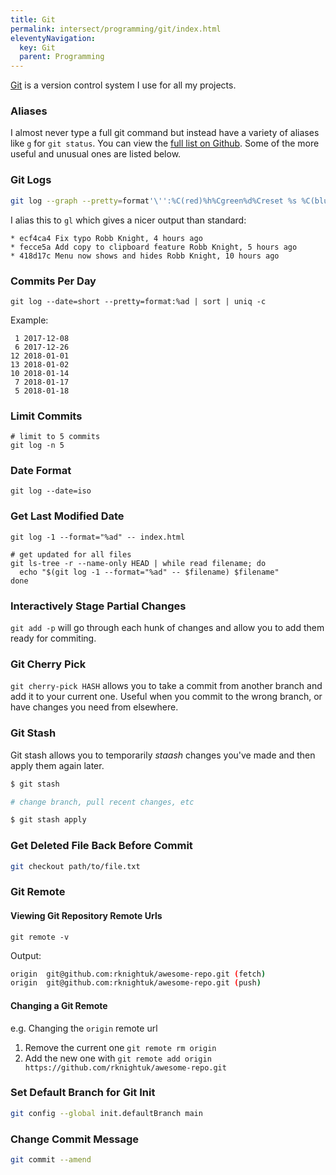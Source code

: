 ```yaml
---
title: Git
permalink: intersect/programming/git/index.html
eleventyNavigation:
  key: Git
  parent: Programming
---
```


[Git](https://git-scm.com) is a version control system I use for all my projects.

### Aliases

I almost never type a full git command but instead have a variety of aliases like `g` for `git status`. You can view the [full list on Github](https://github.com/rknightuk/dotfiles/blob/master/git/aliases.zsh). Some of the more useful and unusual ones are listed below.

### Git Logs

```bash
git log --graph --pretty=format'\'':%C(red)%h%Cgreen%d%Creset %s %C(blue) %an, %ar%Creset'\
```

I alias this to `gl` which gives a nicer output than standard:

```git
* ecf4ca4 Fix typo Robb Knight, 4 hours ago
* fecce5a Add copy to clipboard feature Robb Knight, 5 hours ago
* 418d17c Menu now shows and hides Robb Knight, 10 hours ago
```

### Commits Per Day

```git
git log --date=short --pretty=format:%ad | sort | uniq -c
```

Example:

```
 1 2017-12-08
 6 2017-12-26
12 2018-01-01
13 2018-01-02
10 2018-01-14
 7 2018-01-17
 5 2018-01-18
```

### Limit Commits

```git
# limit to 5 commits
git log -n 5
```

### Date Format

```git
git log --date=iso
```

### Get Last Modified Date

```git
git log -1 --format="%ad" -- index.html

# get updated for all files
git ls-tree -r --name-only HEAD | while read filename; do
  echo "$(git log -1 --format="%ad" -- $filename) $filename"
done
```

### Interactively Stage Partial Changes

`git add -p` will go through each hunk of changes and allow you to add them ready for commiting.

### Git Cherry Pick

`git cherry-pick HASH` allows you to take a commit from another branch and add it to your current one. Useful when you commit to the wrong branch, or have changes you need from elsewhere.

### Git Stash

Git stash allows you to temporarily _staash_ changes you've made and then apply them again later.

```bash
$ git stash

# change branch, pull recent changes, etc

$ git stash apply
```

### Get Deleted File Back Before Commit

```bash
git checkout path/to/file.txt
```

### Git Remote

#### Viewing Git Repository Remote Urls

`git remote -v`

Output:

```bash
origin  git@github.com:rknightuk/awesome-repo.git (fetch)
origin  git@github.com:rknightuk/awesome-repo.git (push)
```

#### Changing a Git Remote

e.g. Changing the `origin` remote url

1. Remove the current one `git remote rm origin`
2. Add the new one with `git remote add origin https://github.com/rknightuk/awesome-repo.git`

### Set Default Branch for Git Init

```bash
git config --global init.defaultBranch main
```

### Change Commit Message

```bash
git commit --amend
```